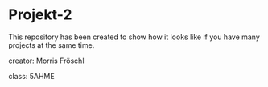 # Projekt-2
This repository has been created to show how it looks like if you have many projects at the same time.

creator: Morris Fröschl

class: 5AHME
